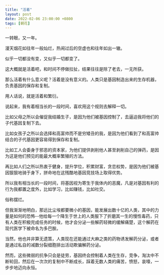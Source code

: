 ```yaml
---
title: "活着"
layout: post
date: 2022-02-06 23:00:00 +0800
tags: [朝花]
---
```


一转眼，又一年。

漫天烟花如往年一般灿烂，热闹过后的空虚也和往年如出一辙。

似乎一切都没有变，又似乎一切都变了。

这大概就是活着吧，和时间不停做拉扯，结果往往是除了老去，一无所获。

那么活着有什么意义呢？活着是没有意义的。人类只是基因制造出来的生存机器，负责基因的保存和复制。

用人话说，就是活着和繁衍。

说起来，我有着相当长的一段时间，喜欢用这个规则去解释一切。

比如父母之所以会催促我结婚生子，是因为他们被基因控制了，去逼迫我将他们的子代基因复制下去。

比如女孩子之所以会选择和高富帅而不是穷矮丑的我，是因为他们看到了和高富帅结合的子代基因更容易得到保存和复制。

比如工人会委身于邪恶的资本家，为他们提供剥削他人甚至剥削自己的弹药，是因为这是他们预见的能最大概率繁殖的方法。

再比如人们之所以热衷于健身，提升学位，积累财富，贪恋权势，是因为他们被基因狠狠地骑于身下，拼命地在这残酷地基因竞技场上取得优势。

所以我有相当长的一段时间，将基因视为寄生于我体内的恶魔，凡是对基因有利的行为我都置之度外，比如学习，比如赚钱，比如社交。

俗称摆烂。

但我渐渐地明白，那远比尘埃都要微小的基因，能发展出数十亿的人类，其中的力量是如何的恐怖--他给每一个降生于世上的人类服下了折磨其一生的慢性毒药，只有人类在积极完成任务的时候，他才会分泌一些解药轻微的缓解痛楚，这个解药在现代医学下被命名为多巴胺。

当然，他也并非算无遗策，人类现在还能通过大麻之类的药物诱发解药分泌，或者是通过私自的减数分裂细胞排出活动欺骗解药分泌。

然而，这些微弱的抗争只会是徒劳，基因终会控制着人类在生存，竞争，淘汰中不断轮回，然后在一次次的复制中不断成长，踩着无数人类的痛苦，愤怒，哀嚎，一步步地迈向永恒。

